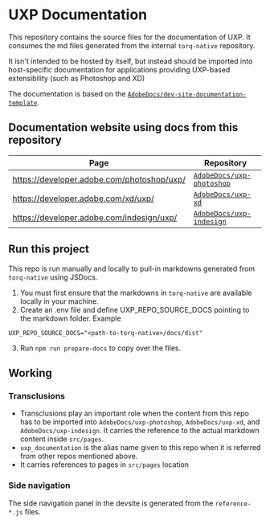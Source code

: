 # UXP Documentation

This repository contains the source files for the documentation of UXP. It consumes the md files generated from the internal `torq-native` repository.

It isn't intended to be hosted by itself, but instead should be imported into host-specific documentation for applications providing UXP-based extensibility (such as Photoshop and XD)

The documentation is based on the [`AdobeDocs/dev-site-documentation-template`](https://github.com/AdobeDocs/dev-site-documentation-template).

## Documentation website using docs from this repository

| Page                                | Repository                                                              |
| ----------------------------------- | ----------------------------------------------------------------------- |
| https://developer.adobe.com/photoshop/uxp/ | [`AdobeDocs/uxp-photoshop`](https://github.com/AdobeDocs/uxp-photoshop) |
| https://developer.adobe.com/xd/uxp/        | [`AdobeDocs/uxp-xd`](https://github.com/AdobeDocs/uxp-xd)               |
| https://developer.adobe.com/indesign/uxp/  | [`AdobeDocs/uxp-indesign`](https://github.com/AdobeDocs/uxp-indesign)    |


## Run this project

This repo is run manually and locally to pull-in markdowns generated from `torq-native` using JSDocs. 

1. You must first ensure that the markdowns in `torq-native` are available locally in your machine.
2. Create an .env file and define UXP_REPO_SOURCE_DOCS pointing to the markdown folder.
Example
```
UXP_REPO_SOURCE_DOCS="<path-to-torq-native>/docs/dist"
```
3. Run `npm run prepare-docs` to copy over the files.

## Working

### Transclusions

- Transclusions play an important role when the content from this repo has to be imported into `AdobeDocs/uxp-photoshop`, `AdobeDocs/uxp-xd`, and `AdobeDocs/uxp-indesign`. It carries the reference to the actual markdown content inside `src/pages`. 
- `uxp_documentation` is the alias name given to this repo when it is referred from other repos mentioned above.
- It carries references to pages in `src/pages` location

### Side navigation

The side navigation panel in the devsite is generated from the `reference-*.js` files.

